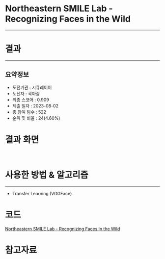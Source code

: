 # Northeastern SMILE Lab - Recognizing Faces in the Wild
***
# 결과
***
## 요약정보
- 도전기관 : 시큐레이어
- 도전자 : 곽아람
- 최종 스코어 : 0.909
- 제출 일자 : 2023-08-02
- 총 참여 팀수 : 522
- 순위 및 비율 : 24(4.60%)

# 결과 화면
<img src="">
<img src="">

# 사용한 방법 & 알고리즘
***
- Transfer Learning (VGGFace)
# 코드
[Northeastern SMILE Lab - Recognizing Faces in the Wild]()
# 참고자료
